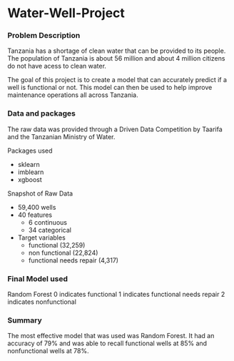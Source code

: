 # Water-Well-Project

### Problem Description
Tanzania has a shortage of clean water that can be provided to its people. The population of Tanzania is about 56 million and about 4 million citizens do not have acess to clean water.

The goal of this project is to create a model that can accurately predict if a well is functional or not. This model can then be used to help improve maintenance operations all across Tanzania.

### Data and packages
The raw data was provided through a Driven Data Competition by Taarifa and the Tanzanian Ministry of Water.

Packages used
- sklearn
- imblearn
- xgboost

Snapshot of Raw Data
- 59,400 wells
- 40 features
  - 6 continuous
  - 34 categorical
- Target variables
  - functional (32,259)
  - non functional (22,824)
  - functional needs repair (4,317)

### Final Model used
Random Forest
<insert picture of model output>
0 indicates functional
1 indicates functional needs repair
2 indicates nonfunctional

### Summary
The most effective model that was used was Random Forest. It had an accuracy of 79% and was able to recall functional wells at 85% and nonfunctional wells at 78%.
